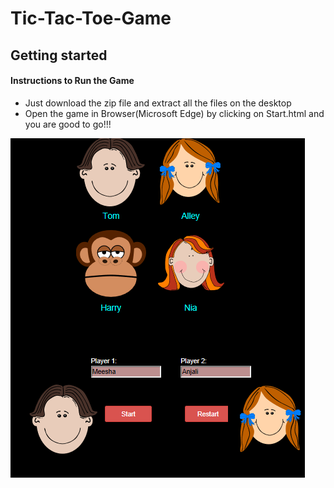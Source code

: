 # Tic-Tac-Toe-Game #
## Getting started ##
#### Instructions to Run the Game ####

* Just download the zip file and extract all the files on the desktop 
* Open the game in Browser(Microsoft Edge) by clicking on Start.html and you are good to go!!!

![alt-tag](screenshot.PNG)


